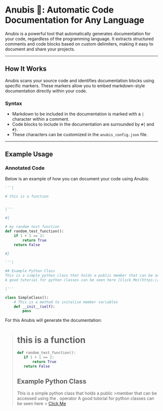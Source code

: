 # Anubis 🏺: Automatic Code Documentation for Any Language

Anubis is a powerful tool that automatically generates documentation for your code, regardless of the programming language. It extracts structured comments and code blocks based on custom delimiters, making it easy to document and share your projects.

---

## How It Works

Anubis scans your source code and identifies documentation blocks using specific markers. These markers allow you to embed markdown-style documentation directly within your code.

### Syntax

- Markdown to be included in the documentation is marked with a `|` character within a comment.
- Code blocks to include in the documentation are surrounded by `#{` and `#}`.
- These characters can be customized in the `anubis_config.json` file.

---

## Example Usage

### Annotated Code

Below is an example of how you can document your code using Anubis:

```python
'''|

# this is a function


|'''

#{

# my random test function
def random_test_function():
    if 1 + 1 == 2:
        return True
    return False

#}

'''|

## Example Python Class 
This is a simple python class that holds a public member that can be accessed using the . operator
A good tutorial for python classes can be seen here [Click Me](https://docs.python.org/3/tutorial/classes.html)

|'''

class SimpleClass():
    # This is a method to initalise member variables
    def __init__(self):
        pass


```
For this Anubis will generate the documentation:

> # this is a function  
>```python
> def random_test_function():
>    if 1 + 1 == 2:
>        return True
>    return False
>```  
>## Example Python Class
>This is a simple python class that holds a public >member that can be accessed using the . operator
>A good tutorial for python classes can be seen here > [Click Me](https://docs.python.org/3/tutorial/classes.html)


